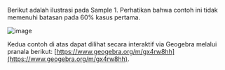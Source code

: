 Berikut adalah ilustrasi pada Sample 1. Perhatikan bahwa contoh ini tidak memenuhi batasan pada 60% kasus pertama.

![image](https://s3.amazonaws.com/hr-assets/0/1592393082-05d6b9fcbe-WhatsAppImage2020-06-17at18.19.48.jpeg)

Kedua contoh di atas dapat dilihat secara interaktif via Geogebra melalui pranala berikut: [https://www.geogebra.org/m/gx4rw8hh](https://www.geogebra.org/m/gx4rw8hh).